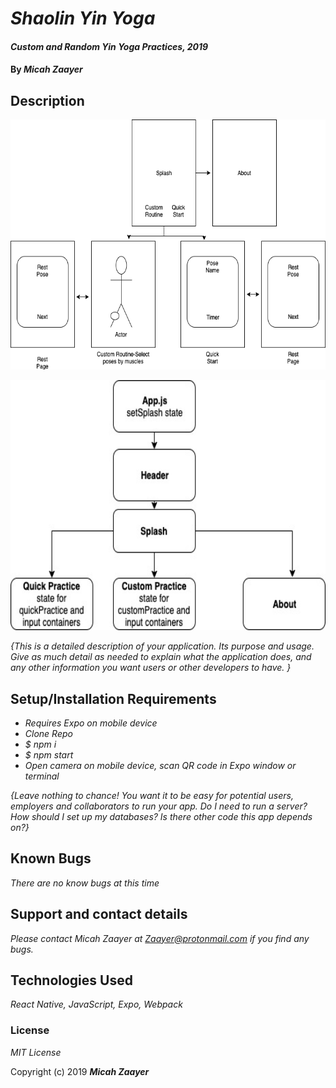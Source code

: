 # _Shaolin Yin Yoga_

#### _Custom and Random Yin Yoga Practices, 2019_

#### By _**Micah Zaayer**_

## Description


<img src="assets/yin-wire-frame.png"
     alt="Application UI Diagram"
     style="float: center" 
     height= "400" />  

<img src="assets/yin.jpg"
     alt="Application UI Diagram"
     style="float: center" 
     height= "400" />  

_{This is a detailed description of your application. Its purpose and usage.  Give as much detail as needed to explain what the application does, and any other information you want users or other developers to have. }_

## Setup/Installation Requirements
* _Requires Expo on mobile device_
* _Clone Repo_
* _$ npm i_
* _$ npm start_
* _Open camera on mobile device, scan QR code in Expo window or terminal_

_{Leave nothing to chance! You want it to be easy for potential users, employers and collaborators to run your app. Do I need to run a server? How should I set up my databases? Is there other code this app depends on?}_

<!-- ## Specs
| Behavior | Input | Output |
| ------------- |:-------------:| -----:|
| b1 | i1 | o1 |
| b2 | i2 | o2 |
| b3 | i3 | o3 |
| b4 | i4 | o4 | -->





## Known Bugs

_There are no know bugs at this time_

## Support and contact details

_Please contact Micah Zaayer at Zaayer@protonmail.com if you find any bugs._

## Technologies Used

_React Native, JavaScript, Expo, Webpack_

### License

*MIT License*

Copyright (c) 2019 **_Micah Zaayer_**
